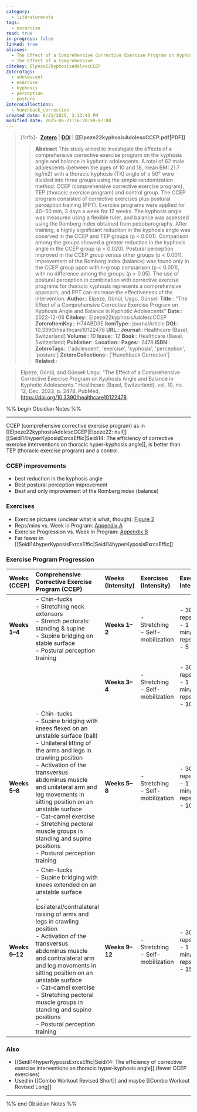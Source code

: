 ```yaml
---
category:
  - literaturenote
tags:
  - excercise
read: true
in-progress: false
linked: true
aliases:
  - The Effect of a Comprehensive Corrective Exercise Program on Kyphosis Angle and Balance in Kyphotic Adolescents
  - The Effect of a Comprehensive
citekey: Elpeze22kyphosisAdolescCCEP
ZoteroTags:
  - adolescent
  - exercise
  - kyphosis
  - perception
  - posture
ZoteroCollections:
  - hunchback_correction
created date: 6/21/2025, 3:13:43 PM
modified date: 2025-06-21T16:20:59-07:00
---
```


> [!info]- &nbsp;[**Zotero**](zotero://select/library/items/H74ABD3E)  | [**DOI**](https://doi.org/10.3390/healthcare10122478) | **[[Elpeze22kyphosisAdolescCCEP.pdf|PDF]]**
>> **Abstract**
> This study aimed to investigate the effects of a comprehensive corrective exercise program on the kyphosis angle and balance in kyphotic adolescents. A total of 62 male adolescents (between the ages of 10 and 18, mean BMI 21.7 kg/m2) with a thoracic kyphosis (TK) angle of ≥ 50° were divided into three groups using the simple randomization method: CCEP (comprehensive corrective exercise program), TEP (thoracic exercise program) and control group. The CCEP program consisted of corrective exercises plus postural perception training (PPT). Exercise programs were applied for 40−50 min, 3 days a week for 12 weeks. The kyphosis angle was measured using a flexible ruler, and balance was assessed using the Romberg index obtained from pedobarography. After training, a highly significant reduction in the kyphosis angle was observed in the CCEP and TEP groups (p < 0.001). Comparison among the groups showed a greater reduction in the kyphosis angle in the CCEP group (p < 0.020). Postural perception improved in the CCEP group versus other groups (p < 0.001). Improvement of the Romberg index (balance) was found only in the CCEP group upon within-group comparison (p < 0.001), with no difference among the groups (p > 0.05). The use of postural perception in combination with corrective exercise programs for thoracic kyphosis represents a comprehensive approach, and PPT can increase the effectiveness of the intervention.
> > **Author**:: Elpeze, Gönül,  Usgu, Günseli
> **Title**:: "The Effect of a Comprehensive Corrective Exercise Program on Kyphosis Angle and Balance in Kyphotic Adolescents"
> **Date**:: 2022-12-08
> **Citekey**:: Elpeze22kyphosisAdolescCCEP
> **ZoteroItemKey**:: H74ABD3E
> **itemType**:: journalArticle
> **DOI**:: 10.3390/healthcare10122478
> **URL**:: 
> **Journal**:: Healthcare (Basel, Switzerland)
> **Volume**:: 10
> **Issue**:: 12
> **Book**:: Healthcare (Basel, Switzerland)
> **Publisher**:: 
> **Location**:: 
> **Pages**:: 2478
> **ISBN**:: 
> **ZoteroTags**:: ['adolescent', 'exercise', 'kyphosis', 'perception', 'posture']
> **ZoteroCollections**:: ['Hunchback Correcton']
> **Related**::

>  Elpeze, Gönül, and Günseli Usgu. “The Effect of a Comprehensive Corrective Exercise Program on Kyphosis Angle and Balance in Kyphotic Adolescents.” Healthcare (Basel, Switzerland), vol. 10, no. 12, Dec. 2022, p. 2478. PubMed, https://doi.org/10.3390/healthcare10122478.

%% begin Obsidian Notes %%
___
CCEP (comprehensive corrective exercise program) as in [[Elpeze22kyphosisAdolescCCEP|Elpeze22: null]] [[Seidi14hyperKyposisExrcsEffic|Seidi14: The efficiency of corrective exercise interventions on thoracic hyper-kyphosis angle]], is better than TEP (thoracic exercise program) and a control.
### CCEP improvements
- best reduction in the kyphosis angle
- Best postural perception improvement
- Best and only improvement of the Romberg index (balance)
### Exercises
- Exercise pictures (unclear what is what, though): [Figure 2](Elpeze22kyphosisAdolescCCEP.pdf#page=12&annotation=244R)
- Reps/mins vs. Week in Program: [Appendix A](Elpeze22kyphosisAdolescCCEP.pdf#page=12&annotation=243R)
- Exercise Progression vs. Week in Program: [Appendix B](Elpeze22kyphosisAdolescCCEP.pdf#page=12&annotation=244R)
- Far fewer in [[Seidi14hyperKyposisExrcsEffic|Seidi14hyperKyposisExrcsEffic]] 

### Exercise Program Progression

| Weeks (CCEP)   | Comprehensive Corrective Exercise Program (CCEP)                                                                                                                                                                                                                                                                                                                                                                                          | Weeks (Intensity) | Exercises (Intensity)                  | Exercise Intensity                             |
| :------------- | :---------------------------------------------------------------------------------------------------------------------------------------------------------------------------------------------------------------------------------------------------------------------------------------------------------------------------------------------------------------------------------------------------------------------------------------- | :---------------- | :------------------------------------- | :--------------------------------------------- |
| **Weeks 1–4**  | -  Chin-tucks<br>-  Stretching neck extensors<br>-  Stretch pectorals: standing & supine <br>-  Supine bridging on stable surface<br>-  Postural perception training                                                                                                                                                                                                                                                                      | **Weeks 1–2**     | -  Stretching <br>-  Self-mobilization | -  30 s/3 reps<br>-  1 min/2 reps<br>-  5 × 2  |
|                |                                                                                                                                                                                                                                                                                                                                                                                                                                           | **Weeks 3–4**     | -  Stretching <br>-  Self-mobilization | -  30 s/3 reps<br>-  1 min/2 reps<br>-  10 × 2 |
| **Weeks 5–8**  | -  Chin-tucks<br>-  Supine bridging with knees flexed on an unstable surface (ball)<br>-  Unilateral lifting of the arms and legs in crawling position<br>-  Activation of the transversus abdominus muscle and unilateral arm and leg movements in sitting position on an unstable surface<br>-  Cat–camel exercise<br>-  Stretching pectoral muscle groups in standing and supine positions<br>-  Postural perception training          | **Weeks 5–8**     | -  Stretching <br>-  Self-mobilization | -  30 s/3 reps<br>-  1 min/2 reps<br>-  10 × 3 |
| **Weeks 9–12** | -  Chin-tucks<br>-  Supine bridging with knees extended on an unstable surface<br>-  Ipsilateral/contralateral raising of arms and legs in crawling position<br>-  Activation of the transversus abdominus muscle and contralateral arm and leg movements in sitting position on an unstable surface<br>-  Cat–camel exercise<br>-  Stretching pectoral muscle groups in standing and supine positions<br>-  Postural perception training | **Weeks 9–12**    | -  Stretching <br>-  Self-mobilization | -  30 s/3 reps<br>-  1 min/2 reps<br>-  15 × 3 |

### Also
- [[Seidi14hyperKyposisExrcsEffic|Seidi14: The efficiency of corrective exercise interventions on thoracic hyper-kyphosis angle]] (fewer CCEP exercises)
- Used in [[Combo Workout Revised Short]] and maybe [[Combo Workout Revised Long]]

___
%% end Obsidian Notes %%
